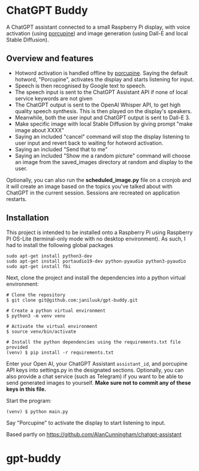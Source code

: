 # ChatGPT Buddy

A ChatGPT assistant connected to a small Raspberry Pi display, with voice activation (using [porcupine](https://github.com/Picovoice/porcupine))
and image generation (using Dall-E and local Stable Diffusion).

## Overview and features
- Hotword activation is handled offline by [porcupine](https://github.com/Picovoice/porcupine).  Saying the default hotword, "Porcupine",
activates the display and starts listening for input.
- Speech is then recognised by Google text to speech.
- The speech input is sent to the ChatGPT Assistant API if none of local service keywords are not given
- The ChatGPT output is sent to the OpenAI Whisper API, to get high quality speech synthesis. This is then played on the display's speakers.
- Meanwhile, both the user input and ChatGPT output is sent to Dall-E 3. 
- Make specific image with local Stable Diffusion by giving prompt "make image about XXXX"
- Saying an included "cancel" command will stop the display listening to user input and revert back to waiting for hotword activation.
- Saying an included "Send that to me" 
- Saying an included "Show me a random picture" command will choose an image from the saved_images directory at random and display to the user.

Optionally, you can also run the **scheduled_image.py** file on a cronjob and it will create an image based on the topics you've talked about with
ChatGPT in the current session.  Sessions are recreated on application restarts.

## Installation
This project is intended to be installed onto a Raspberry Pi using Raspberry PI OS-Lite (terminal-only mode with no desktop environment).  As such, I had to
install the following global packages
```
sudo apt-get install python3-dev
sudo apt-get install portaudio19-dev python-pyaudio python3-pyaudio
sudo apt-get install fbi
```

Next, clone the project and install the dependencies into a python virtual environment:
```
# Clone the repository
$ git clone git@github.com:janiluuk/gpt-buddy.git

# Create a python virtual environment
$ python3 -m venv venv

# Activate the virtual environment
$ source venv/bin/activate

# Install the python dependencies using the requirements.txt file provided
(venv) $ pip install -r requirements.txt
```

Enter your Open AI, your ChatGPT Assistant `assistant_id`, and porcupine API keys into settings.py in the designated sections. Optionally, you can also provide a chat service (such as Telegram)
if you want to be able to send generated images to yourself.  **Make sure not to commit any of these keys in this file.**

Start the program:
```
(venv) $ python main.py
```
Say "Porcupine" to activate the display to start listening to input.

Based partly on https://github.com/AlanCunningham/chatgpt-assistant

# gpt-buddy
